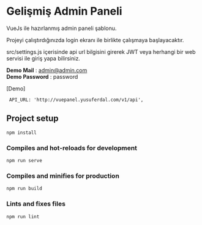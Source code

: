 # Gelişmiş Admin Paneli

VueJs ile hazırlanmış admin paneli şablonu.<br />
  
Projeyi çalıştırdığınızda login ekranı ile birlikte çalışmaya başlayacaktır. <br />

src/settings.js içerisinde api url bilgisini girerek 
JWT veya herhangi bir web servisi ile giriş yapa bilirsiniz.

**Demo Mail** : admin@admin.com<br>
**Demo Password** : password 

[Demo]

````
 API_URL: 'http://vuepanel.yusuferdal.com/v1/api',
````

## Project setup
```
npm install
```

### Compiles and hot-reloads for development
```
npm run serve
```

### Compiles and minifies for production
```
npm run build
```

### Lints and fixes files
```
npm run lint
```
